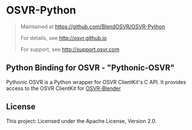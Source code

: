 # OSVR-Python
> Maintained at <https://github.com/BlendOSVR/OSVR-Python>
>
> For details, see <http://osvr.github.io>
>
> For support, see <http://support.osvr.com>

## Python Binding for OSVR - "Pythonic-OSVR"
Pythonic OSVR is a Python wrapper for OSVR ClientKit's C API. It provides access to the OSVR ClientKit for [OSVR-Blender][]

[OSVR-Blender]:  https://github.com/BlendOSVR/OSVR-Blender

## License
This project: Licensed under the Apache License, Version 2.0.
